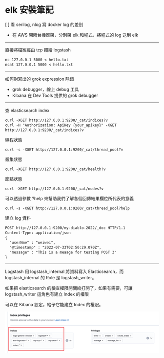 # elk 安裝筆記

[ ] 看 serilog, nlog 寫  docker log 的差別
- 在 AWS 開兩台機器架，分別架  elk 和程式，將程式的 log 送到 elk

---

直接將檔案經由 tcp 餵給 logstash
```shell
nc 127.0.0.1 5000 < hello.txt
ncat 127.0.0.1 5000 < hello.txt
```

---

如何對寫出的 grok expression 除錯
- grok debugger，線上 debug 工具
- Kibana 在 Dev Tools 提供的 grok debugger

---

查 elasticsearch index
```shell
curl -XGET http://127.0.0.1:9200/_cat/indices?v
curl -H "Authorization: ApiKey {your_apikey}" -XGET http://127.0.0.1:9200/_cat/indices?v
```
線程狀態
```shell
curl -s -XGET http://127.0.0.1:9200/_cat/thread_pool?v
```
叢集狀態
```shell
curl -XGET http://127.0.0.1:9200/_cat/health?v
```
節點狀態
```shell
curl -XGET http://127.0.0.1:9200/_cat/nodes?v
```
可以透過參數 ?help 來幫助我們了解各個回傳結果欄位所代表的意義
```shell
curl -s -XGET http://127.0.0.1:9200/_cat/thread_pool?help
```

建立 log 資料
```http
POST http://127.0.0.1:9200/my-diablo-2022/_doc HTTP/1.1 
Content-Type: application/json 
{ 
  "userNme" : "weiwei", 
  "@timestamp" : "2022-07-33T02:50:29.070Z", 
  "message" : "This is a meaage for testing POST 3" 
}
```
---

Logstash 用 logstash_internal 將資料寫入 Elasticsearch，而 logstash_internal 的 Role 是 logstash_writer。

如果把 elasticsearch 的檢查權限開關給打開了，如果有需要，可讓 logstash_writer 這角色有建立 Index 的權限

可以在 Kibana 設定，給予它能建立 Index 的權限。

![Kibana Index Privilege](imgs/kibana_index_privilege.png)